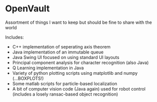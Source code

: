 OpenVault
=========

Assortment of things I want to keep but should be fine to share with the world


Includes:
- C++ implementation of seperating axis theorem
- Java implementation of an immutable queue
- Java Swing UI focused on using standard UI layouts
- Principal component analysis for character recognition (also Java)
- Q Learning implementation in Java
- Variety of python plotting scripts using matplotlib and numpy (...BOXPLOTS!)
- Some matlab scripts for particle-based localization
- A bit of computer vision code (Java again) used for robot control (includes a losely ransac-based object recognition)

